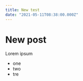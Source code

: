 ```yaml
---
title: New test
date: "2021-05-11T08:38:00.000Z"
---
```


# New post

Lorem ipsum

* one
* two
* tre